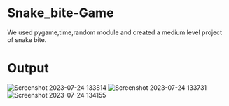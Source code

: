 # Snake_bite-Game

We used pygame,time,random module and created a medium level project of snake bite.


# Output
![Screenshot 2023-07-24 133814](https://github.com/iam-Akashgiri/Snake_bite-Game/assets/136268468/7e79bc2e-d715-4219-858a-35ef637cc568)
![Screenshot 2023-07-24 133731](https://github.com/iam-Akashgiri/Snake_bite-Game/assets/136268468/bf853d4e-813d-48bc-a448-a74059760c6f)
![Screenshot 2023-07-24 134155](https://github.com/iam-Akashgiri/Snake_bite-Game/assets/136268468/d7b31cea-d4bc-48e7-9c36-4274b3303843)
